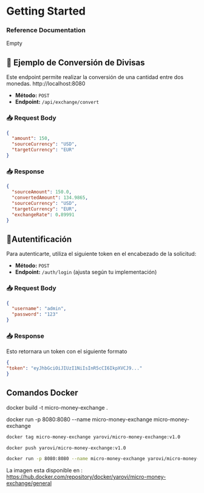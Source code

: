 # Getting Started

### Reference Documentation

Empty

## 🔄 Ejemplo de Conversión de Divisas

Este endpoint permite realizar la conversión de una cantidad entre dos monedas. http://localhost:8080

- **Método:** `POST`
- **Endpoint:** `/api/exchange/convert`

### 📥 Request Body

```json
{
  "amount": 150,
  "sourceCurrency": "USD",
  "targetCurrency": "EUR"
}
```
### 📥 Response
```json
{
  "sourceAmount": 150.0,
  "convertedAmount": 134.9865,
  "sourceCurrency": "USD",
  "targetCurrency": "EUR",
  "exchangeRate": 0.89991
}
```

## 🔄Autentificación
Para autenticarte, utiliza el siguiente token en el encabezado de la solicitud:

- **Método:** `POST`
- **Endpoint:** `/auth/login` (ajusta según tu implementación)

### 📥 Request Body
```json
{
  "username": "admin",
  "password": "123"
}
```

### 📥 Response
Esto retornara un token con el siguiente formato

```json
{
"token": "eyJhbGciOiJIUzI1NiIsInR5cCI6IkpXVCJ9..."
}
```

## Comandos Docker

docker build -t micro-money-exchange .

docker run -p 8080:8080 --name micro-money-exchange micro-money-exchange

```bash
docker tag micro-money-exchange yarovi/micro-money-exchange:v1.0

docker push yarovi/micro-money-exchange:v1.0

docker run -p 8080:8080 --name micro-money-exchange yarovi/micro-money-exchange:v1.0
```

La imagen esta disponible en :
https://hub.docker.com/repository/docker/yarovi/micro-money-exchange/general